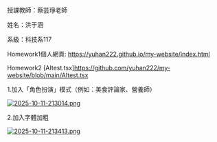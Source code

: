 授課教師：蔡芸琤老師

姓名：洪于涵

系級：科技系117

Homework1個人網頁: https://yuhan222.github.io/my-website/index.html

Homework2 [AItest.tsx]https://github.com/yuhan222/my-website/blob/main/AItest.tsx

1.加入「角色扮演」模式（例如：美食評論家、營養師）

[![2025-10-11-213014.png](https://i.postimg.cc/qB64cDq3/2025-10-11-213014.png)](https://postimg.cc/vDyJbzWY)

2.加入字體加粗

[![2025-10-11-213413.png](https://i.postimg.cc/fbP1JZc4/2025-10-11-213413.png)](https://postimg.cc/Mcy9FC3t)
